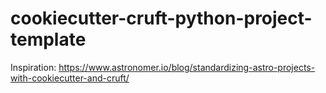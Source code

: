 # cookiecutter-cruft-python-project-template

Inspiration: https://www.astronomer.io/blog/standardizing-astro-projects-with-cookiecutter-and-cruft/


